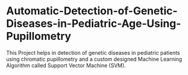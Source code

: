 # Automatic-Detection-of-Genetic-Diseases-in-Pediatric-Age-Using-Pupillometry
This Project helps in detection of genetic diseases in pediatric patients using chromatic pupillometry and a custom designed Machine Learning Algorithm called Support Vector Machine (SVM).
